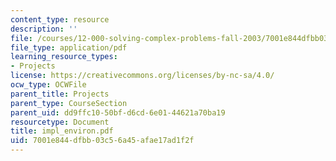 ```yaml
---
content_type: resource
description: ''
file: /courses/12-000-solving-complex-problems-fall-2003/7001e844dfbb03c56a45afae17ad1f2f_impl_environ.pdf
file_type: application/pdf
learning_resource_types:
- Projects
license: https://creativecommons.org/licenses/by-nc-sa/4.0/
ocw_type: OCWFile
parent_title: Projects
parent_type: CourseSection
parent_uid: dd9ffc10-50bf-d6cd-6e01-44621a70ba19
resourcetype: Document
title: impl_environ.pdf
uid: 7001e844-dfbb-03c5-6a45-afae17ad1f2f
---
```


